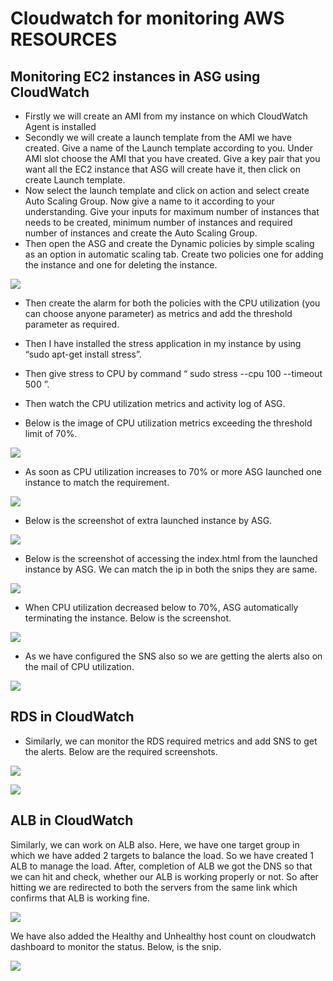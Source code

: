 # Cloudwatch for monitoring AWS RESOURCES 

## Monitoring EC2 instances in ASG using CloudWatch

- Firstly we will create an AMI from my instance on which CloudWatch Agent is installed 
- Secondly we will create a launch template from the AMI we have created. Give a name of the Launch template according to you. Under AMI slot choose the AMI that you have created. Give a key pair that you want all the EC2 instance that ASG will create have it, then click on create Launch template.
- Now select the launch template and click on action and select create Auto Scaling Group. Now give a name to it according to your understanding. Give your inputs for maximum number of instances that needs to be created, minimum number of instances and required number of instances and create the Auto Scaling Group.
- Then open the ASG and create the Dynamic policies by simple scaling as an option in automatic scaling tab. Create two policies one for adding the instance and one for deleting the instance.

![](Images/o1.png)

- Then create the alarm for both the policies with the CPU utilization (you can choose anyone parameter) as metrics and add the threshold parameter as required. 

- Then I have installed the stress application in my instance by using “sudo apt-get install stress”.

- Then give stress to CPU by command “ sudo stress --cpu  100 --timeout 500 ”.

- Then watch the CPU utilization metrics and activity log of ASG.

- Below is the image of CPU utilization metrics exceeding the threshold limit of 70%.

![](Images/o2.png)

- As soon as CPU utilization increases to 70% or more ASG launched one instance to match the requirement.

![](Images/o3.png)

- Below is the screenshot of extra launched instance by ASG.

![](Images/o4.png)


- Below is the screenshot of accessing the index.html from the launched instance by ASG. We can match the ip in both the snips they are same.

![](Images/o5.png)

- When CPU utilization decreased below to 70%, ASG automatically terminating the instance. Below is the screenshot.

![](Images/o6.png)

- As we have configured the SNS also so we are getting the alerts also on the mail of CPU utilization.

![](Images/o7.png)

## RDS in CloudWatch
- Similarly, we can monitor the RDS required metrics and add SNS to get the alerts. Below are the required screenshots.

![](Images/r1.png)

![](Images/r2.png)

## ALB in CloudWatch
Similarly, we can work on ALB also. Here, we have one target group in which we have added 2 targets to balance the load. So we have created 1 ALB to manage the load. After, completion of ALB we got the DNS so that we can hit and check, whether our ALB is working properly or not. So after hitting we are redirected to both the servers from the same link which confirms that ALB is working fine.

![](Images/a1.png)

We have also added the Healthy and Unhealthy host count on cloudwatch dashboard to monitor the status. Below, is the snip.

![](Images/a2.png)



